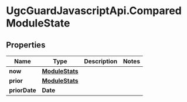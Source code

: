 # UgcGuardJavascriptApi.ComparedModuleState

## Properties

Name | Type | Description | Notes
------------ | ------------- | ------------- | -------------
**now** | [**ModuleStats**](ModuleStats.md) |  | 
**prior** | [**ModuleStats**](ModuleStats.md) |  | 
**priorDate** | **Date** |  | 


